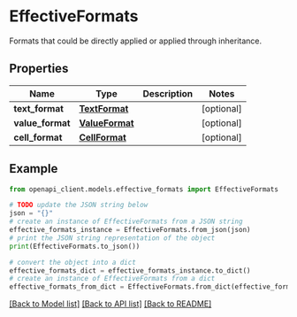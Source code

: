 # EffectiveFormats

Formats that could be directly applied or applied through inheritance.

## Properties

Name | Type | Description | Notes
------------ | ------------- | ------------- | -------------
**text_format** | [**TextFormat**](TextFormat.md) |  | [optional] 
**value_format** | [**ValueFormat**](ValueFormat.md) |  | [optional] 
**cell_format** | [**CellFormat**](CellFormat.md) |  | [optional] 

## Example

```python
from openapi_client.models.effective_formats import EffectiveFormats

# TODO update the JSON string below
json = "{}"
# create an instance of EffectiveFormats from a JSON string
effective_formats_instance = EffectiveFormats.from_json(json)
# print the JSON string representation of the object
print(EffectiveFormats.to_json())

# convert the object into a dict
effective_formats_dict = effective_formats_instance.to_dict()
# create an instance of EffectiveFormats from a dict
effective_formats_from_dict = EffectiveFormats.from_dict(effective_formats_dict)
```
[[Back to Model list]](../README.md#documentation-for-models) [[Back to API list]](../README.md#documentation-for-api-endpoints) [[Back to README]](../README.md)


